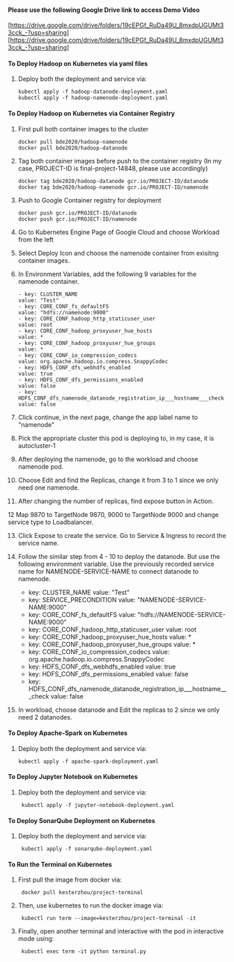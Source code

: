 #### Please use the following Google Drive link to access Demo Video
[https://drive.google.com/drive/folders/19cEPGf_RuDa49U_8mxdpUGUMt33cck_-?usp=sharing][https://drive.google.com/drive/folders/19cEPGf_RuDa49U_8mxdpUGUMt33cck_-?usp=sharing]



#### To Deploy Hadoop on Kubernetes via yaml files

1.  Deploy both the deployment and service via: 

        kubectl apply -f hadoop-datanode-deployment.yaml
        kubectl apply -f hadoop-namenode-deployment.yaml


#### To Deploy Hadoop on Kubernetes via Container Registry

1.  First pull both container images to the cluster
        
        docker pull bde2020/hadoop-namenode
        docker pull bde2020/hadoop-datanode

2.  Tag both container images before push to the container registry
    (In my case, PROJECT-ID is final-project-14848, please use accordingly)

        docker tag bde2020/hadoop-datanode gcr.io/PROJECT-ID/datanode
        docker tag bde2020/hadoop-namenode gcr.io/PROJECT-ID/namenode

3.  Push to Google Container registry for deployment

        docker push gcr.io/PROJECT-ID/datanode
        docker push gcr.io/PROJECT-ID/namenode

4.  Go to Kubernetes Engine Page of Google Cloud and choose Workload from the left

5.  Select Deploy Icon and choose the namenode container from exisitng container images.

6.  In Environment Variables, add the following 9 variables for the namenode container.
        
        - key: CLUSTER_NAME
        value: "Test"
        - key: CORE_CONF_fs_defaultFS
        value: "hdfs://namenode:9000"
        - key: CORE_CONF_hadoop_http_staticuser_user
        value: root
        - key: CORE_CONF_hadoop_proxyuser_hue_hosts
        value: *
        - key: CORE_CONF_hadoop_proxyuser_hue_groups
        value: *
        - key: CORE_CONF_io_compression_codecs
        value: org.apache.hadoop.io.compress.SnappyCodec
        - key: HDFS_CONF_dfs_webhdfs_enabled
        value: true
        - key: HDFS_CONF_dfs_permissions_enabled
        value: false
        - key: HDFS_CONF_dfs_namenode_datanode_registration_ip___hostname___check
        value: false

7.   Click continue, in the next page, change the app label name to "namenode"

8.   Pick the appropriate cluster this pod is deploying to, in my case, it is autocluster-1

9.   After deploying the namenode, go to the workload and choose namenode pod.

10.  Choose Edit and find the Replicas, change it from 3 to 1 since we only need one namenode.

11.  After changing the number of replicas, find expose button in Action.

12   Map 9870 to TargetNode 9870, 9000 to TargetNode 9000 and change service type to Loadbalancer.

13.  Click Expose to create the service. Go to Service & Ingress to record the service name. 

14.  Follow the similar step from 4 - 10 to deploy the datanode. But use the following environment variable. Use the previously recorded service name for NAMENODE-SERVICE-NAME to connect datanode to
namenode.
        
        - key: CLUSTER_NAME
            value: "Test"
        - key: SERVICE_PRECONDITION
        value: "NAMENODE-SERVICE-NAME:9000"
        - key: CORE_CONF_fs_defaultFS
        value: "hdfs://NAMENODE-SERVICE-NAME:9000"
        - key: CORE_CONF_hadoop_http_staticuser_user
        value: root
        - key: CORE_CONF_hadoop_proxyuser_hue_hosts
        value: *
        - key: CORE_CONF_hadoop_proxyuser_hue_groups
        value: *
        - key: CORE_CONF_io_compression_codecs
        value: org.apache.hadoop.io.compress.SnappyCodec
        - key: HDFS_CONF_dfs_webhdfs_enabled
        value: true
        - key: HDFS_CONF_dfs_permissions_enabled
        value: false
        - key: HDFS_CONF_dfs_namenode_datanode_registration_ip___hostname___check
        value: false

15.  In workload, choose datanode and Edit the replicas to 2 since we only need 2 datanodes.
        
#### To Deploy Apache-Spark on Kubernetes

1.  Deploy both the deployment and service via: 

        kubectl apply -f apache-spark-deployment.yaml

#### To Deploy Jupyter Notebook on Kubernetes

1. Deploy both the deployment and service via: 

        kubectl apply -f jupyter-notebook-deployment.yaml

#### To Deploy SonarQube Deployment on Kubernetes

1. Deploy both the deployment and service via: 

        kubectl apply -f sonarqube-deployment.yaml

#### To Run the Terminal on Kubernetes

1. First pull the image from docker via:

        docker pull kesterzhou/project-terminal 

2. Then, use kubernetes to run the docker image via:
    
        kubectl run term --image=kesterzhou/project-terminal -it

3. Finally, open another terminal and interactive with the pod in interactive mode using:

        kubectl exec term -it python terminal.py